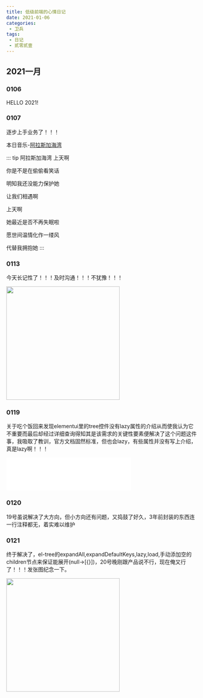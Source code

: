 ```yaml
---
title: 低级前端的心情日记
date: 2021-01-06
categories:
 - 卫兵
tags:
 - 日记
 - 贰零贰壹
---
```


## 2021一月
### 0106

HELLO 2021!

### 0107

逐步上手业务了！！！

本日音乐-[阿拉斯加海湾](https://music.163.com/#/song?id=1805705271)

::: tip 阿拉斯加海湾
上天啊

你是不是在偷偷看笑话

明知我还没能力保护她

让我们相遇啊

上天啊

她最近是否不再失眠啦

愿世间温情化作一缕风

代替我拥抱她
:::

### 0113

今天长记性了！！！及时沟通！！！不犹豫！！！

<img src="https://gitee.com/wavedanger/blog-picgo/raw/master/img/%E5%B0%8F%E4%B8%91%E7%AB%9F%E6%98%AF%E6%88%91%E8%87%AA%E5%B7%B1.jpg" width="300px"/>

### 0119

关于吃个饭回来发现elementui里的tree控件没有lazy属性的介绍从而使我认为它不重要而最后却经过详细查询得知其是该需求的关键性要素便解决了这个问题这件事，我吸取了教训，官方文档固然标准，但也会lazy，有些属性并没有写上介绍，真是lazy啊！！！

<iframe frameborder="no" border="0" marginwidth="0" marginheight="0" width=330 height=86 src="//music.163.com/outchain/player?type=2&id=5113327&auto=0&height=66"></iframe>

### 0120

19号虽说解决了大方向，但小方向还有问题，又捣鼓了好久，3年前封装的东西连一行注释都无，着实难以维护

### 0121

终于解决了，el-tree的expandAll,expandDefaultKeys,lazy,load,手动添加空的children节点来保证能展开(null->[{}])，20号晚刚跟产品说不行，现在俺又行了！！！发张图纪念一下。

<img src="https://gitee.com/wavedanger/blog-picgo/raw/master/img/address.png" width="300px"/>